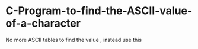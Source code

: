 # C-Program-to-find-the-ASCII-value-of-a-character
No more ASCII tables to find the value , instead use this
